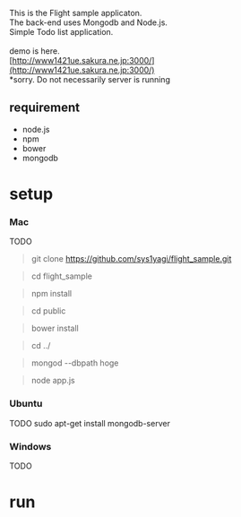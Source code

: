 This is the Flight sample applicaton.<br/>
The back-end uses Mongodb and Node.js.<br/>
Simple Todo list application.<br/>
<br/>
demo is here.<br/>
[http://www1421ue.sakura.ne.jp:3000/](http://www1421ue.sakura.ne.jp:3000/)<br/>
*sorry. Do not necessarily server is running


## requirement

* node.js
* npm
* bower
* mongodb

setup
======

### Mac

TODO

> git clone https://github.com/sys1yagi/flight_sample.git

> cd flight_sample

> npm install

> cd public

> bower install

> cd ../

> mongod --dbpath hoge

> node app.js


### Ubuntu
TODO
sudo apt-get install mongodb-server


### Windows
TODO

run
====


